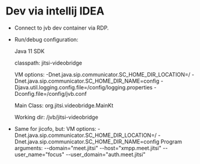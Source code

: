 # Dev via intellij IDEA
- Connect to jvb dev container via RDP.

- Run/debug configuration:

    Java 11 SDK

    classpath: jitsi-videobridge

    VM options: -Dnet.java.sip.communicator.SC_HOME_DIR_LOCATION=/ -Dnet.java.sip.communicator.SC_HOME_DIR_NAME=config -Djava.util.logging.config.file=/config/logging.properties -Dconfig.file=/config/jvb.conf

    Main Class: org.jitsi.videobridge.MainKt

    Working dir: /jvb/jitsi-videobridge

- Same for jicofo, but:
    VM options: -Dnet.java.sip.communicator.SC_HOME_DIR_LOCATION=/ -Dnet.java.sip.communicator.SC_HOME_DIR_NAME=config
    Program arguments: --domain="meet.jitsi" --host="xmpp.meet.jitsi" --user_name="focus" --user_domain="auth.meet.jitsi"


